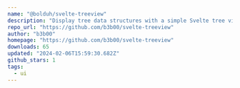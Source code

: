 ```yaml
---
name: "@bolduh/svelte-treeview"
description: "Display tree data structures with a simple Svelte tree view component."
repo_url: "https://github.com/b3b00/svelte-treeview"
author: "b3b00"
homepage: "https://github.com/b3b00/svelte-treeview"
downloads: 65
updated: "2024-02-06T15:59:30.682Z"
github_stars: 1
tags: 
  - ui
---
```

